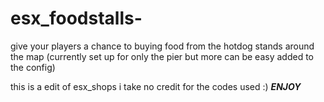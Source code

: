 # esx_foodstalls-
give your players a chance to buying food from the hotdog stands around the map (currently set up for only the pier but more can be easy added to the config)


this is a edit of esx_shops i take no credit for the codes used  :) ***ENJOY***
